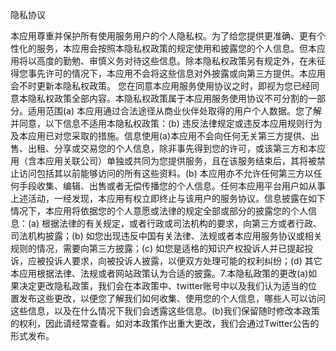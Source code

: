 隐私协议

本应用尊重并保护所有使用服务用户的个人隐私权。为了给您提供更准确、更有个性化的服务，本应用会按照本隐私权政策的规定使用和披露您的个人信息。但本应用将以高度的勤勉、审慎义务对待这些信息。除本隐私权政策另有规定外，在未征得您事先许可的情况下，本应用不会将这些信息对外披露或向第三方提供。本应用会不时更新本隐私权政策。 您在同意本应用服务使用协议之时，即视为您已经同意本隐私权政策全部内容。本隐私权政策属于本应用服务使用协议不可分割的一部分。适用范围(a) 本应用通过合法途径从商业伙伴处取得的用户个人数据。您了解并同意，以下信息不适用本隐私权政策：(b) 违反法律规定或违反本应用规则行为及本应用已对您采取的措施。信息使用(a)本应用不会向任何无关第三方提供、出售、出租、分享或交易您的个人信息，除非事先得到您的许可，或该第三方和本应用（含本应用关联公司）单独或共同为您提供服务，且在该服务结束后，其将被禁止访问包括其以前能够访问的所有这些资料。(b) 本应用亦不允许任何第三方以任何手段收集、编辑、出售或者无偿传播您的个人信息。任何本应用平台用户如从事上述活动，一经发现，本应用有权立即终止与该用户的服务协议。信息披露在如下情况下，本应用将依据您的个人意愿或法律的规定全部或部分的披露您的个人信息：(a) 根据法律的有关规定，或者行政或司法机构的要求，向第三方或者行政、司法机构披露；(b) 如您出现违反中国有关法律、法规或者本应用服务协议或相关规则的情况，需要向第三方披露；(c) 如您是适格的知识产权投诉人并已提起投诉，应被投诉人要求，向被投诉人披露，以便双方处理可能的权利纠纷；(d) 其它本应用根据法律、法规或者网站政策认为合适的披露。7.本隐私政策的更改(a)如果决定更改隐私政策，我们会在本政策中、twitter账号中以及我们认为适当的位置发布这些更改，以便您了解我们如何收集、使用您的个人信息，哪些人可以访问这些信息，以及在什么情况下我们会透露这些信息。(b)我们保留随时修改本政策的权利，因此请经常查看。如对本政策作出重大更改，我们会通过Twitter公告的形式发布。
